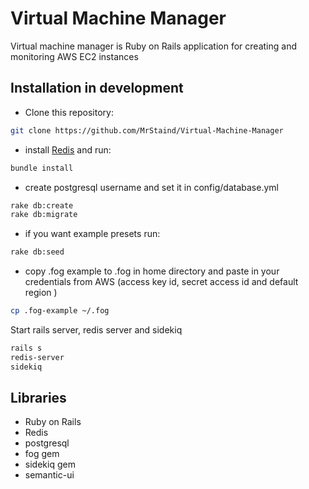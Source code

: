 # Virtual Machine Manager
Virtual machine manager is Ruby on Rails application for creating and monitoring AWS EC2 instances

## Installation in development

*  Clone this repository:
```bash
git clone https://github.com/MrStaind/Virtual-Machine-Manager
```
* install [Redis](http://redis.io/download) and run:
```bash
bundle install 
```
* create postgresql username and set it  in config/database.yml
```bash
rake db:create
rake db:migrate 
```
* if you want example presets run:
```bash
rake db:seed
```
* copy .fog example to .fog in home directory and paste in your credentials from AWS (access key id, secret access id and default region )
```bash
cp .fog-example ~/.fog 
```
Start rails server, redis server and sidekiq
```bash
rails s
redis-server
sidekiq
```


## Libraries
* Ruby on Rails
* Redis
* postgresql
* fog gem
* sidekiq gem
* semantic-ui

